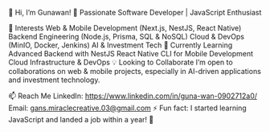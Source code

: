 👋 Hi, I’m Gunawan!
🚀 Passionate Software Developer | JavaScript Enthusiast

👀 Interests
Web & Mobile Development (Next.js, NestJS, React Native)
Backend Engineering (Node.js, Prisma, SQL & NoSQL)
Cloud & DevOps (MinIO, Docker, Jenkins)
AI & Investment Tech
🌱 Currently Learning
Advanced Backend with NestJS
React Native CLI for Mobile Development
Cloud Infrastructure & DevOps
💡 Looking to Collaborate
I’m open to collaborations on web & mobile projects, especially in AI-driven applications and investment technology.

📫 Reach Me
LinkedIn: https://www.linkedin.com/in/guna-wan-0902712a0/
Email: gans.miraclecreative.03@gmail.com
⚡ Fun fact: I started learning JavaScript and landed a job within a year! 🚀

